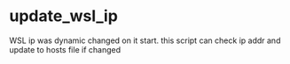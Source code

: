 # update_wsl_ip
WSL ip was dynamic changed on it start. this script can check ip addr and update to hosts file if changed
